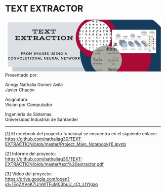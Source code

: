 # TEXT EXTRACTOR
<img src="https://github.com/nathaliag30/TEXT-EXTRACTION/blob/master/TEXT%20EXTRACTION.png" style="width:1000px;">
Presentado por:<br/>

Anngy Nathalia Gomez Avila<br/>
Javier Chacón<br/>

Asignatura:<br/>
Vision por Computador

Ingeniería de Sistemas.<br/>
Universidad Industrial de Santander

---
[1] El notebook del proyecto funcional se encuentra en el siguiente enlace:<br/>
https://github.com/nathaliag30/TEXT-EXTRACTION/blob/master/Project_Main_Notebook(1).ipynb

[2] Informe del proyecto: <br/>
https://github.com/nathaliag30/TEXT-EXTRACTION/blob/master/text%20extractor.pdf

[3] Video del proyecto:<br/>
https://drive.google.com/open?id=1EgZXVoK7UmWTFuM03buU_cCt_LtYIgxo
